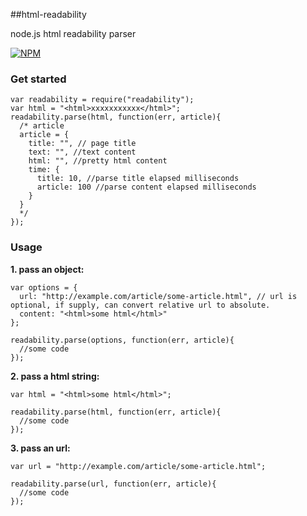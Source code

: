##html-readability

node.js html readability parser

[![NPM](https://nodei.co/npm/html-readability.png?downloads=true&downloadRank=true&stars=true)](https://nodei.co/npm/html-readability/)

### Get started

```
var readability = require("readability");
var html = "<html>xxxxxxxxxxx</html>";
readability.parse(html, function(err, article){
  /* article
  article = {
    title: "", // page title 
    text: "", //text content
    html: "", //pretty html content
    time: {
      title: 10, //parse title elapsed milliseconds
      article: 100 //parse content elapsed milliseconds
    }
  }
  */
});
```

### Usage

**1. pass an object:**

```
var options = {
  url: "http://example.com/article/some-article.html", // url is optional, if supply, can convert relative url to absolute.
  content: "<html>some html</html>"
};

readability.parse(options, function(err, article){
  //some code
});
```

**2. pass a html string:**

```
var html = "<html>some html</html>";

readability.parse(html, function(err, article){
  //some code
});
```

**3. pass an url:**

```
var url = "http://example.com/article/some-article.html";

readability.parse(url, function(err, article){
  //some code
});
```
